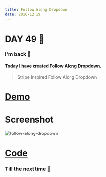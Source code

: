 ```yaml
---
title: Follow Along Dropdown
date: 2016-12-19
---
```


# DAY 49 👾 

### I'm back 💙

#### Today I have created  Follow Along Dropdown.

> Stripe Inspired Follow Along Dropdown

# [Demo](https://deadcoder0904.github.io/follow-along-dropdown)

# Screenshot

![follow-along-dropdown](http://imgur.com/gmLput6.png)

# [Code](https://github.com/deadcoder0904/follow-along-dropdown)

### Till the next time 👻 